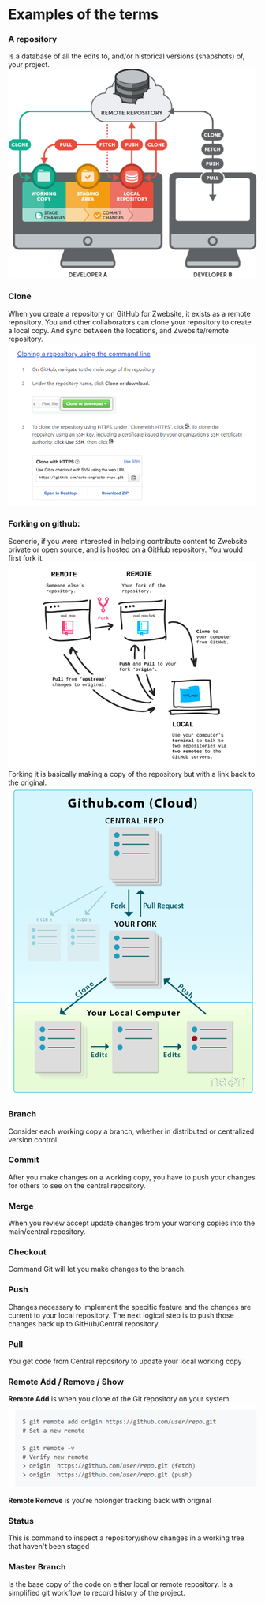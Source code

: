 # Examples of  the terms

### A repository ###
Is a database of all the edits to, and/or historical versions (snapshots) of, your project.<br>
![illustration](/images/RemoteRepo.png)
 
### Clone ###
When you create a repository on GitHub for Zwebsite, it exists as a remote repository. 
You and other collaborators can clone your repository to create a local copy.
And sync between the locations, and Zwebsite/remote repository. <br>
![illustration](/images/cloning.PNG)
   


### Forking on github: ###
Scenerio, if you were interested in helping contribute content to Zwebsite private or open source,
and is hosted on a GitHub repository.
You would first fork it.<br> ![illustration](/images/forking.png)
Forking it is basically making a copy of the repository
but with a link back to the original.
 ![illustration](/images/git-fork-clone-flow.png)


### Branch ###
 Consider each working copy a branch, whether in distributed or centralized version control. 


### Commit ### 
After you make changes on a working copy, you have to push your changes for others to see on the central repository.

### Merge ###
When you review accept update changes from your working copies into the main/central repository.


###  Checkout ###
Command  Git will let you make changes to the branch.


###  Push ###
Changes necessary to implement the specific feature and the changes are current to your local repository. 
The next logical step is to push those changes back up to GitHub/Central repository.


### Pull ### 
You get code from Central repository to update your local working copy

 
### Remote Add / Remove / Show ###
**Remote Add** is when you clone of the Git repository on your system. <br>
![illustration](/images/remoteAdd.PNG)

**Remote Remove** is you're nolonger tracking back with original



 ### Status ###
This is command  to inspect a repository/show changes in a working tree that haven't been staged 


### Master Branch ###
Is the base copy of the code on either local or remote repository.
Is a simplified git workflow to record history of the project. 

